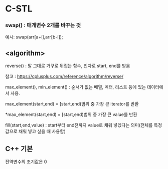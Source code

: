 # C-STL
### swap() : 매개변수 2개를 바꾸는 것

예시: swap(arr[a+i],arr[b-i]);

## \<algorithm\>
  reverse() : 말 그대로 거꾸로 뒤집는 함수, 인자로 start, end를 받음
  
  참고 : https://cplusplus.com/reference/algorithm/reverse/

  
  max_element(), min_element() : 순서가 없는 배열, 벡터, 리스트 등에 있는 데이터에서 사용.
  
  max_element(start,end) = [start,end)범위 중 가장 큰 iterator를 반환
  
  *max_element(start,end) = [start,end)범위 중 가장 큰 value를 반환
  
  fill(start,end,value) : start부터 end전까지 value로 채워 넣겠다는 의미(전체를 특정값으로 채워 넣고 싶을 때 사용함)

## C++ 기본
전역변수의 초기값은 0
